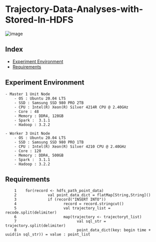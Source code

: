 # Trajectory-Data-Analyses-with-Stored-In-HDFS

![image](https://user-images.githubusercontent.com/39446946/188360771-d8fc3177-9a7d-4536-b496-ccaaa51eac0e.png)

## Index
- [Experiment Environment](#Experiment-Environment)
- [Requirements](#Requirements)

## Experiment Environment
    - Master 1 Unit Node
        - OS : Ubuntu 20.04 LTS
        - SSD : Samsung SSD 980 PRO 2TB 
        - CPU : Intel(R) Xeon(R) Silver 4214R CPU @ 2.40GHz
        - Core : 48
        - Memory : DDR4, 128GB
        - Spark :  3.1.1
        - Hadoop : 3.2.2
        
    - Worker 3 Unit Node
        - OS : Ubuntu 20.04 LTS
        - SSD : Samsung SSD 980 PRO 1TB 
        - CPU : Intel(R) Xeon(R) Silver 4210 CPU @ 2.40GHz
        - Core : 120
        - Memory : DDR4, 500GB
        - Spark :  3.1.1
        - Hadoop : 3.2.2

## Requirements
        1    for(record <- hdfs_path_point_data)
        2              val point_data_dict = flatMap[String,String]()
        3              if (record("INSERT INTO"))     
        4                     record = record.stringcut()
        5                     val trajectory_list = recode.split(delimiter)
        6                     map(trajectory <- trajectoryt_list)
        7                           val sql_str = trajectory.split(delimiter)
        8                           point_data_dict(key: begin time + uuid(in sql_str)) = value : point_list


